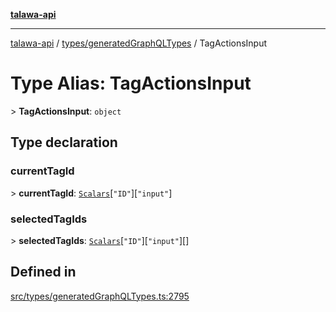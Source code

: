 [**talawa-api**](../../../README.md)

***

[talawa-api](../../../modules.md) / [types/generatedGraphQLTypes](../README.md) / TagActionsInput

# Type Alias: TagActionsInput

\> **TagActionsInput**: `object`

## Type declaration

### currentTagId

\> **currentTagId**: [`Scalars`](Scalars.md)\[`"ID"`\]\[`"input"`\]

### selectedTagIds

\> **selectedTagIds**: [`Scalars`](Scalars.md)\[`"ID"`\]\[`"input"`\][]

## Defined in

[src/types/generatedGraphQLTypes.ts:2795](https://github.com/PalisadoesFoundation/talawa-api/blob/832d310bae30bd8cb45fb1b44f62dd776dccc52f/src/types/generatedGraphQLTypes.ts#L2795)
